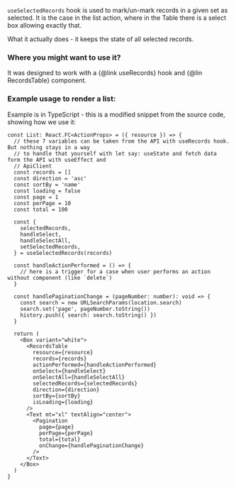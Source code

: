 `useSelectedRecords` hook is used to mark/un-mark records in a given set as selected. It is the
case in the list action, where in the Table there is a select box allowing exactly that.

What it actually does - it keeps the state of all selected records.

### Where you might want to use it?

It was designed to work with a {@link useRecords} hook and {@lin RecordsTable} component.

### Example usage to render a list:

Example is in TypeScript - this is a modified snippet from the source code, showing how we use it:

```tsx
const List: React.FC<ActionProps> = ({ resource }) => {
  // these 7 variables can be taken from the API with useRecords hook. But nothing stays in a way
  // to handle that yourself with let say: useState and fetch data form the API with useEffect and
  // ApiClient
  const records = []
  const direction = 'asc'
  const sortBy = 'name'
  const loading = false
  const page = 1
  const perPage = 10
  const total = 100

  const {
    selectedRecords,
    handleSelect,
    handleSelectAll,
    setSelectedRecords,
  } = useSelectedRecords(records)

  const handleActionPerformed = () => {
    // here is a trigger for a case when user performs an action without component (like `delete`)
  }
  
  const handlePaginationChange = (pageNumber: number): void => {
    const search = new URLSearchParams(location.search)
    search.set('page', pageNumber.toString())
    history.push({ search: search.toString() })
  }

  return (
    <Box variant="white">
      <RecordsTable
        resource={resource}
        records={records}
        actionPerformed={handleActionPerformed}
        onSelect={handleSelect}
        onSelectAll={handleSelectAll}
        selectedRecords={selectedRecords}
        direction={direction}
        sortBy={sortBy}
        isLoading={loading}
      />
      <Text mt="xl" textAlign="center">
        <Pagination
          page={page}
          perPage={perPage}
          total={total}
          onChange={handlePaginationChange}
        />
      </Text>
    </Box>
  )
}
```